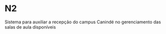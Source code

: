 # N2
Sistema para auxiliar a recepção do campus Canindé no gerenciamento das salas de aula disponíveis
